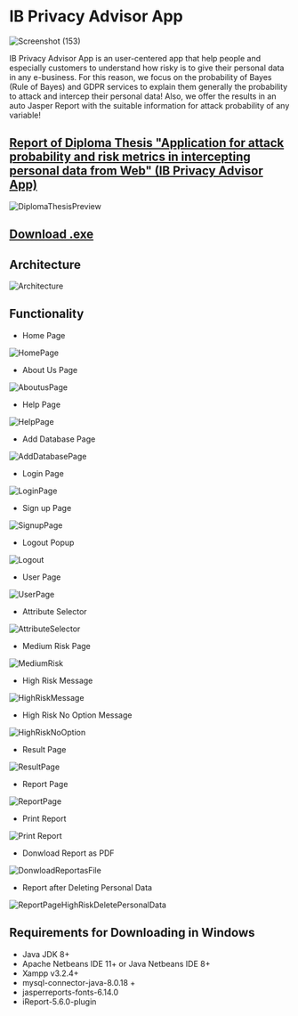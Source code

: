# IB Privacy Advisor App 
![Screenshot (153)](https://user-images.githubusercontent.com/51766689/134902062-bc1f80f8-7eeb-40b1-ba78-cfed1202dad8.png)

IB Privacy Advisor App is an user-centered app that help people and especially customers to understand how risky is to give their personal data in any e-business. For this reason, we focus on the probability of Bayes (Rule of Bayes) and  GDPR services to explain them generally the probability to attack and intercep their personal data! Also, we offer the results in an auto Jasper Report with the suitable information for attack probability of any variable!

## [Report of Diploma Thesis "Application for attack probability and risk metrics in intercepting personal data from Web" (IB Privacy Advisor App)](https://github.com/Mpak1996/Privacy-Advisor-App/files/7236130/default.pdf)
![DiplomaThesisPreview](https://user-images.githubusercontent.com/51766689/134907645-f48a394a-eada-423d-8a66-32bfefe1a03d.PNG)


## [Download .exe](https://www.dropbox.com/s/cslvals0qt91nq5/ib_setup.exe?dl=0)


## Architecture

![Architecture](https://user-images.githubusercontent.com/51766689/134905460-8894873f-d156-41ec-992f-46eddbae5796.png)


## Functionality

* Home Page

![HomePage](https://user-images.githubusercontent.com/51766689/134902381-407622ef-c56c-44bb-bb10-863663cb2e2a.jpg)

* About Us Page

![AboutusPage](https://user-images.githubusercontent.com/51766689/134902363-c2755ca2-de22-436c-9460-aaf9a70c313c.jpg)

* Help Page

![HelpPage](https://user-images.githubusercontent.com/51766689/134902374-4ca07634-805b-4b59-a323-7ecc05e71282.jpg)

* Add Database Page

![AddDatabasePage](https://user-images.githubusercontent.com/51766689/134902366-3c00d90f-7fbe-440b-89a9-4050f01b15f3.jpg)

* Login Page

![LoginPage](https://user-images.githubusercontent.com/51766689/134902382-726bd143-ea0f-4cd9-a214-debde1229328.png)

 * Sign up Page

![SignupPage](https://user-images.githubusercontent.com/51766689/134902388-09db532f-06f0-4132-b303-a844eb43240c.jpg)

* Logout Popup

![Logout](https://user-images.githubusercontent.com/51766689/134902384-ad572f48-ecbf-4480-90a3-689e0661e733.jpg)

* User Page

![UserPage](https://user-images.githubusercontent.com/51766689/134902390-030ac46b-13bf-483f-86e9-4978805979bb.jpg)

* Attribute Selector

![AttributeSelector](https://user-images.githubusercontent.com/51766689/134902369-bc0a15c4-55e7-484c-a2ab-3778f7efa934.png)

* Medium Risk Page

![MediumRisk](https://user-images.githubusercontent.com/51766689/134902385-f70f43e2-e8de-48e7-bf01-7e5e7b5b6e99.jpg)

* High Risk Message

![HighRiskMessage](https://user-images.githubusercontent.com/51766689/134902375-b21b37cb-277d-4db6-aa63-c8b5dae4fd2e.jpg)

* High Risk No Option Message

![HighRiskNoOption](https://user-images.githubusercontent.com/51766689/134902378-469aef97-ddd5-45b5-bc0e-480f2c27bde0.jpg)

* Result Page

![ResultPage](https://user-images.githubusercontent.com/51766689/134905292-efd40d19-9ad8-4bc0-af04-9d19d868f7e4.jpg)

* Report Page
 
![ReportPage](https://user-images.githubusercontent.com/51766689/134905043-5199febf-2396-4e9f-ba9a-faee52d3ece7.jpg)

* Print Report

![Print Report](https://user-images.githubusercontent.com/51766689/134904545-ad2502cb-eb8b-463e-9d6d-03763b117c48.jpg)

* Donwload Report as PDF

![DonwloadReportasFile](https://user-images.githubusercontent.com/51766689/134904538-f47e767a-8fb9-4766-bb72-d08cccd6e9c2.jpg)

* Report after Deleting Personal Data

![ReportPageHighRiskDeletePersonalData](https://user-images.githubusercontent.com/51766689/134904551-32a062f2-0761-4349-b1be-baca576e859f.jpg)

## Requirements for Downloading in Windows

* Java JDK 8+
* Apache Netbeans IDE 11+ or Java Netbeans IDE 8+
* Xampp v3.2.4+
* mysql-connector-java-8.0.18 +
* jasperreports-fonts-6.14.0
* iReport-5.6.0-plugin

